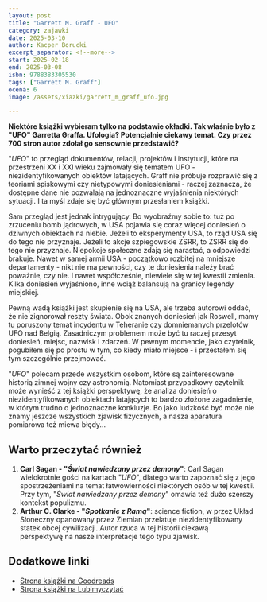 ```yaml
---
layout: post
title: "Garrett M. Graff - UFO"
category: zajawki
date: 2025-03-10
author: Kacper Borucki
excerpt_separator: <!--more-->
start: 2025-02-18
end: 2025-03-08
isbn: 9788383305530
tags: ["Garrett M. Graff"]
ocena: 6
image: /assets/xiazki/garrett_m_graff_ufo.jpg

---
```


**Niektóre książki wybieram tylko na podstawie okładki. Tak właśnie było z "UFO" Garretta Graffa. Ufologia? Potencjalnie ciekawy temat. Czy przez 700 stron autor zdołał go sensownie przedstawić?**

<!--more-->

"*UFO*" to przegląd dokumentów, relacji, projektów i instytucji, które na przestrzeni XX i XXI wieku zajmowały się tematem UFO - niezidentyfikowanych obiektów latających. Graff nie próbuje rozprawić się z teoriami spiskowymi czy nietypowymi doniesieniami - raczej zaznacza, że dostępne dane nie pozwalają na jednoznaczne wyjaśnienia niektórych sytuacji. I ta myśl zdaje się być głównym przesłaniem książki.

Sam przegląd jest jednak intrygujący. Bo wyobraźmy sobie to: tuż po zrzuceniu bomb jądrowych, w USA pojawia się coraz więcej doniesień o dziwnych obiektach na niebie. Jeżeli to eksperymenty USA, to rząd USA się do tego nie przyznaje. Jeżeli to akcje szpiegowskie ZSRR, to ZSRR się do tego nie przyznaje. Niepokoje społeczne zdają się narastać, a odpowiedzi brakuje. Nawet w samej armii USA - początkowo rozbitej na mniejsze departamenty - nikt nie ma pewności, czy te doniesienia należy brać poważnie, czy nie. I nawet współcześnie, niewiele się w tej kwestii zmienia. Kilka doniesień wyjaśniono, inne wciąż balansują na granicy legendy miejskiej.

Pewną wadą książki jest skupienie się na USA, ale trzeba autorowi oddać, że nie zignorował reszty świata. Obok znanych doniesień jak Roswell, mamy tu poruszony temat incydentu w Teheranie czy domniemanych przelotów UFO nad Belgią. Zasadniczym problemem może być tu raczej przesyt doniesień, miejsc, nazwisk i zdarzeń. W pewnym momencie, jako czytelnik, pogubiłem się po prostu w tym, co kiedy miało miejsce - i przestałem się tym szczególnie przejmować.

"*UFO*" polecam przede wszystkim osobom, które są zainteresowane historią zimnej wojny czy astronomią. Natomiast przypadkowy czytelnik może wynieść z tej książki perspektywę, że analiza doniesień o niezidentyfikowanych obiektach latających to bardzo złożone zagadnienie, w którym trudno o jednoznaczne konkluzje. Bo jako ludzkość być może nie znamy jeszcze wszystkich zjawisk fizycznych, a nasza aparatura pomiarowa też miewa błędy...

## Warto przeczytać również

1. **Carl Sagan - "*Świat nawiedzany przez demony*"**: Carl Sagan wielokrotnie gości na kartach "*UFO*", dlatego warto zapoznać się z jego spostrzeżeniami na temat łatwowierności niektórych osób w tej kwestii. Przy tym, "*Świat nawiedzany przez demony*" omawia też dużo szerszy kontekst populizmu.
2. **Arthur C. Clarke - "*Spotkanie z Ramą*"**: science fiction, w przez Układ Słoneczny opanowany przez Ziemian przelatuje niezidentyfikowany statek obcej cywilizacji. Autor rzuca w tej historii ciekawą perspektywę na nasze interpretacje tego typu zjawisk.

## Dodatkowe linki

- [Strona książki na Goodreads](https://www.goodreads.com/book/show/220414631-ufo-rz-d-usa-cia-i-pentagon-nasa-i-seti-archiwalne-odtajnione-dokum)
- [Strona książki na Lubimyczytać](https://lubimyczytac.pl/ksiazka/5163183/ufo-rzad-usa-cia-i-pentagon-nasa-i-seti-archiwalne-odtajnione-dokumenty-historia-i)
